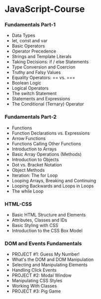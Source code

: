 # JavaScript-Course

### Fundamentals Part-1
* Data Types
* let, const and var
* Basic Operators
* Operator Precedence
* Strings and Template Literals
* Taking Decisions: if / else Statements
* Type Conversion and Coercion
* Truthy and Falsy Values
* Equality Operators: == vs. ===
* Boolean Logic
* Logical Operators
* The switch Statement
* Statements and Expressions
* The Conditional (Ternary) Operator

### Fundamentals Part-2

* Functions
* Function Declarations vs. Expressions
* Arrow Functions
* Functions Calling Other Functions
* Introduction to Arrays
* Basic Array Operations (Methods)
* Introduction to Objects
* Dot vs. Bracket Notation
* Object Methods
* Iteration: The for Loop
* Looping Arrays, Breaking and Continuing
* Looping Backwards and Loops in Loops
* The while Loop

### HTML-CSS

* Basic HTML Structure and Elements
* Attributes, Classes and IDs
* Basic Styling with CSS
* Introduction to the CSS Box Model

### DOM and Events Fundamentals 

* PROJECT #1: Guess My Number!
* What's the DOM and DOM Manipulation
* Selecting and Manipulating Elements
* Handling Click Events
* PROJECT #2: Modal Window
* Manipulating CSS Styles
* Working With Classes
* PROJECT #3: Pig Game
